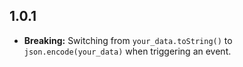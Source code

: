 ## 1.0.1

* **Breaking:** Switching from `your_data.toString()` to `json.encode(your_data)` when triggering an event.
